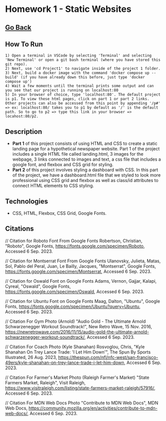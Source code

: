 # Homework 1 - Static Websites

## [Go Back](../README.md)

## How To Run

    1) Open a terminal in VSCode by selecting 'Terminal' and selecting 'New Terminal' or open a git bash terminal (where you have stored this git repo).
    2) Next, use 'cd Project1' to navigate inside of the project 1 folder.
    3) Next, build a docker image with the command 'docker compose up --build' (if you have already down this before, just type 'docker compose up')
    4) Wait a few moments until the terminal prints some output and can you see that our project is running on localhost:80
    5) In your browser of choice, type 'localhost:80'. The default project is p1. To view these html pages, click on part 1 or part 2 links. Other projects can also be accessed from this point by appending '/p#' => ex: localhost:80/ takes you to p1 by default as '/' is the default path. So to go to p2 => type this link in your browser => locahost:80/p2.

## Description

- **Part 1** of this project consists of using HTML and CSS to create a static landing page for a hypothetical newspaper website. Part 1 of the project includes a single HTML file called landing.html, 3 images for the webpage, 3 links connected to images and text, a css file that includes a google font, and flexbox and CSS grid for styling.
- **Part 2** of this project involves styling a dashboard with CSS. In this part of the project, we have a dashboard.html file that we styled to look more professional using CSS grid and flexbox as well as class/id attributes to connect HTML elements to CSS styling.

## Technologies

- CSS, HTML, Flexbox, CSS Grid, Google Fonts.

## Citations

// Citation for Roboto Font From Google Fonts
Robertson, Christian, "Roboto", Google Fonts, https://fonts.google.com/specimen/Roboto, Accessed 6 Sep. 2023.

// Citation for Montserrat Font From Google Fonts
Ulanovsky, Julieta, Matas, Sol, Pablo del Peral,
Juan, Le Bailly, Jacques, "Montserrat", Google Fonts, https://fonts.google.com/specimen/Montserrat, Accessed 6 Sep. 2023.

// Citation for Oswald Font on Google Fonts
Adams, Vernon, Gajjar, Kalapi, Cyreal, "Oswald", Google Fonts, https://fonts.google.com/specimen/Oswald, Accessed 6 Sep. 2023.

// Citation for Ubuntu Font on Google Fonts
Maag, Dalton, "Ubuntu", Google Fonts, https://fonts.google.com/specimen/Ubuntu?query=Ubuntu, Accessed 6 Sep. 2023.

// Citation For Gym Photo (Arnold)
"Audio Gold - The Ultimate Arnold Schwarzenegger Workout Soundtrack!", New Retro Wave, 15 Nov. 2016, https://newretrowave.com/2016/11/15/audio-gold-the-ultimate-arnold-schwarzenegger-workout-soundtrack/, Accessed 6 Sep. 2023.

// Citation For Coach Photo (Kyle Shanahan)
Rosvoglou, Chris, "Kyle Shanahan On Trey Lance Trade: 'I Let Him Down'", The Spun By Sports Illustrated, 26 Aug. 2023, https://thespun.com/nfl/nfc-west/san-francisco-49ers/kyle-shanahan-on-trey-lance-trade-i-let-him-down, Accessed 6 Sep. 2023.

// Citation For Farmer's Market Photo (Raleigh Farmer's Market)
"State Farmers Market, Raleigh", Visit Raleigh, https://www.visitraleigh.com/listing/state-farmers-market-raleigh/57916/, Accessed 6 Sep. 2023.

// Citation For MDN Web Docs Photo
"Contribute to MDN Web Docs", MDN Web Docs, https://community.mozilla.org/en/activities/contribute-to-mdn-web-docs/, Accessed 6 Sep. 2023.
